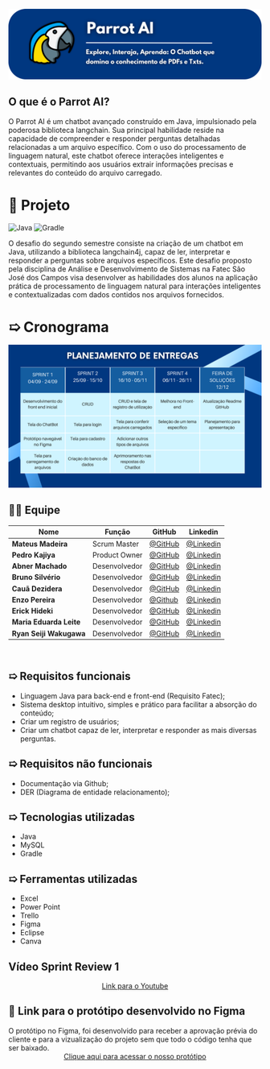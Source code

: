 
![logo](documentosProjeto/ParrotLogo.png)

## O que é o Parrot AI?
O Parrot AI é um chatbot avançado construído em Java, impulsionado pela poderosa biblioteca langchain. Sua principal habilidade reside na capacidade de compreender e responder perguntas detalhadas relacionadas a um arquivo específico. Com o uso do processamento de linguagem natural, este chatbot oferece interações inteligentes e contextuais, permitindo aos usuários extrair informações precisas e relevantes do conteúdo do arquivo carregado.

# 🎯 Projeto
![Java](https://img.shields.io/badge/java-%23ED8B00.svg?style=for-the-badge&logo=openjdk&logoColor=white) ![Gradle](https://img.shields.io/badge/Gradle-02303A.svg?style=for-the-badge&logo=Gradle&logoColor=white)

O desafio do segundo semestre consiste na criação de um chatbot em Java, utilizando a biblioteca langchain4j, capaz de ler, interpretar e responder a perguntas sobre arquivos específicos. Este desafio proposto pela disciplina de Análise e Desenvolvimento de Sistemas na Fatec São José dos Campos visa desenvolver as habilidades dos alunos na aplicação prática de processamento de linguagem natural para interações inteligentes e contextualizadas com dados contidos nos arquivos fornecidos.

# ➯ Cronograma
<div align="center"> 
  
![backlog](documentosProjeto/Planejamento.png)

</div>

## 👨‍💻 Equipe

<div align="center">
  
|Nome|Função|GitHub|Linkedin|
| -------- |-------- |-------- |-------- |
|**Mateus Madeira**|Scrum Master|[@GitHub](https://github.com/mafemad)|[@Linkedin](https://www.linkedin.com/in/mateus-ferreira-madeira)
|**Pedro Kajiya**|Product Owner|[@GitHub](https://github.com/kajiyap)|[@Linkedin](https://www.linkedin.com/in/pedro-santos-kajiya-65763b260/)
|**Abner Machado**|Desenvolvedor|[@GitHub](https://github.com/abnerdouglas)|[@Linkedin](https://www.linkedin.com/in/abner-douglas-a70a9b199/)
|**Bruno Silvério**|Desenvolvedor|[@GitHub](https://github.com/BrunoVieira30)|[@Linkedin](https://www.linkedin.com/in/bruno-vieira-b999a2224/)
|**Cauã Dezidera**|Desenvolvedor|[@GitHub](https://github.com/CauaDezidera)|[@Linkedin](https://www.linkedin.com/in/cauã-dezidera-375736275/) 
|**Enzo Pereira**|Desenvolvedor|[@Github](https://github.com/Enzopereira01) | [@Linkedin](https://www.linkedin.com/in/enzo-pereira-13331b272/)
|**Erick Hideki**|Desenvolvedor|[@GitHub](https://github.com/erickhoawata)|[@Linkedin](http://linkedin.com/in/érick-awata)
|**Maria Eduarda Leite**|Desenvolvedor|[@GitHub](https://github.com/Dudaleite08)|[@Linkedin]()
|**Ryan Seiji Wakugawa**|Desenvolvedor|[@GitHub](https://github.com/ryan-wakugawa)|[@Linkedin](https://www.linkedin.com/in/ryan-wakugawa-526bbb27a)
<br>  
  
</div>

## ➯ Requisitos funcionais

  - Linguagem Java para back-end e front-end (Requisito Fatec);
  - Sistema desktop intuitivo, simples e prático para facilitar a absorção do conteúdo;
  - Criar um registro de usuários;
  - Criar um chatbot capaz de ler, interpretar e responder as mais diversas perguntas.

## ➯ Requisitos não funcionais

 - Documentação via Github;
 - DER (Diagrama de entidade relacionamento);

## ➯ Tecnologias utilizadas</h2>

  - Java
  - MySQL
  - Gradle
  
## ➯ Ferramentas utilizadas</h2>

  - Excel
  - Power Point
  - Trello
  - Figma
  - Eclipse
  - Canva


<h2>Vídeo Sprint Review 1</h2>
<div align="center">
<a href="https://youtu.be/SU2rMJp9-ew">Link para o Youtube</a>
</div>
<h2>🔗 Link para o protótipo desenvolvido no Figma </h2>
O protótipo no Figma, foi desenvolvido para receber a aprovação prévia do cliente e para a vizualização do projeto sem que todo o código tenha que ser baixado.<br>

<div align="center">
<a href="https://www.figma.com/file/aBxTpblWbQ6fk5zt4pifdV/CodeMain-Prototype?type=design&node-id=0%3A1&mode=design&t=0RMEliUANyipNzDm-1">Clique aqui para acessar o nosso protótipo</a><br>
</div>
